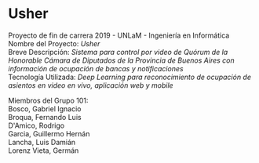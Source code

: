 # Usher 
Proyecto de fin de carrera 2019 - UNLaM - Ingeniería en Informática <br/>
Nombre del Proyecto: _Usher_ <br/>
Breve Descripción: _Sistema para control por video de Quórum de la Honorable Cámara de Diputados de la Provincia de Buenos Aires con información de ocupación de bancas y notificaciones_ <br/>
Tecnología Utilizada: _Deep Learning para reconocimiento de ocupación de asientos en video en vivo, aplicación web y mobile_ <br/>

Miembros del Grupo 101: <br/>
Bosco, Gabriel Ignacio <br/>
Broqua, Fernando Luis <br/>
D'Amico, Rodrigo <br/>
Garcia, Guillermo Hernán <br/>
Lancha, Luis Damián <br/>
Lorenz Vieta, Germán <br/>
